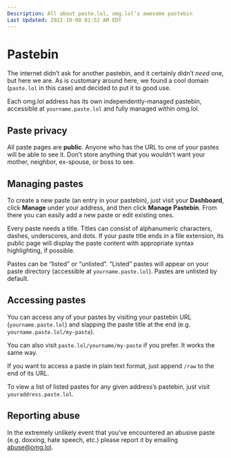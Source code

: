 ```yaml
---
Description: All about paste.lol, omg.lol’s awesome pastebin  
Last Updated: 2022-10-08 01:52 AM EDT
---
```


# Pastebin

The internet didn’t ask for another pastebin, and it certainly didn’t _need_ one, but here we are. As is customary around here, we found a cool domain (`paste.lol` in this case) and decided to put it to good use.

Each omg.lol address has its own independently-managed pastebin, accessible at `yourname.paste.lol` and fully managed within omg.lol.

## Paste privacy

All paste pages are **public**. Anyone who has the URL to one of your pastes will be able to see it. Don’t store anything that you wouldn’t want your mother, neighbor, ex-spouse, or boss to see.

## Managing pastes

To create a new paste (an entry in your pastebin), just visit your **Dashboard**, click **Manage** under your address, and then click **Manage Pastebin**. From there you can easily add a new paste or edit existing ones.

Every paste needs a title. Titles can consist of alphanumeric characters, dashes, underscores, and dots. If your paste title ends in a file extension, its public page will display the paste content with appropriate syntax highlighting, if possible.

Pastes can be “listed” or “unlisted”. “Listed” pastes will appear on your paste directory (accessible at `yourname.paste.lol`). Pastes are unlisted by default.

## Accessing pastes

You can access any of your pastes by visiting your pastebin URL (`yourname.paste.lol`) and slapping the paste title at the end (e.g. `yourname.paste.lol/my-paste`).

You can also visit `paste.lol/yourname/my-paste` if you prefer. It works the same way.

If you want to access a paste in plain text format, just append `/raw` to the end of its URL.

To view a list of listed pastes for any given address’s pastebin, just visit `youraddress.paste.lol`.

## Reporting abuse

In the extremely unlikely event that you’ve encountered an abusive paste (e.g. doxxing, hate speech, etc.) please report it by emailing [abuse@omg.lol](mailto:abuse@omg.lol).

